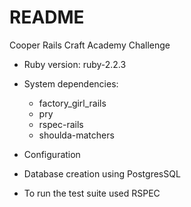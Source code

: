 # README

Cooper Rails Craft Academy Challenge

* Ruby version: ruby-2.2.3

* System dependencies:
  - factory_girl_rails
  - pry
  - rspec-rails
  - shoulda-matchers

* Configuration

* Database creation using PostgresSQL

* To run the test suite used RSPEC

